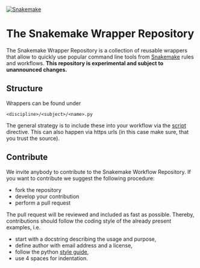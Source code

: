 [![Snakemake](https://img.shields.io/badge/snakemake-≥3.5.0-brightgreen.svg?style=flat-square)](https://bitbucket.org/johanneskoester/snakemake)

# The Snakemake Wrapper Repository

The Snakemake Wrapper Repository is a collection of reusable wrappers that allow to quickly use popular command line tools 
from [Snakemake](https://bitbucket.org/johanneskoester/snakemake) rules and workflows.
**This repository is experimental and subject to unannounced changes.**

## Structure

Wrappers can be found under

```
<discipline>/<subject>/<name>.py
```

The general strategy is to include these into your workflow via the [script](https://bitbucket.org/snakemake/snakemake/wiki/Documentation#markdown-header-external-scripts) directive.
This can also happen via https urls (in this case make sure, that you trust the source).

## Contribute

We invite anybody to contribute to the Snakemake Workflow Repository.
If you want to contribute we suggest the following procedure:

* fork the repository
* develop your contribution
* perform a pull request

The pull request will be reviewed and included as fast as possible.
Thereby, contributions should follow the coding style of the already present examples, i.e.

* start with a docstring describing the usage and purpose,
* define author with email address and a license,
* follow the python [style guide](http://legacy.python.org/dev/peps/pep-0008),
* use 4 spaces for indentation.